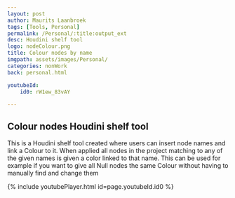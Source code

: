```yaml
---
layout: post
author: Maurits Laanbroek
tags: [Tools, Personal]
permalink: /Personal/:title:output_ext
desc: Houdini shelf tool
logo: nodeColour.png
title: Colour nodes by name
imgpath: assets/images/Personal/
categories: nonWork
back: personal.html

youtubeId: 
    id0: rW1ew_83vAY

---
```


## Colour nodes Houdini shelf tool
This is a Houdini shelf tool created where users can insert node names and link a Colour to it. When applied all nodes in the project matching to any of the given names is given a color linked to that name. This can be used for example if you want to give all Null nodes the same Colour without having to manually find and change them

{% include youtubePlayer.html id=page.youtubeId.id0 %}

